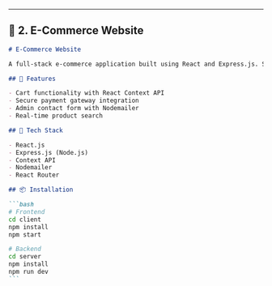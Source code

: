 ---

## 📁 2. **E-Commerce Website**

````markdown
# E-Commerce Website

A full-stack e-commerce application built using React and Express.js. Supports cart management, real-time product search, and payment gateway.

## 🚀 Features

- Cart functionality with React Context API
- Secure payment gateway integration
- Admin contact form with Nodemailer
- Real-time product search

## 🔧 Tech Stack

- React.js
- Express.js (Node.js)
- Context API
- Nodemailer
- React Router

## 📦 Installation

```bash
# Frontend
cd client
npm install
npm start

# Backend
cd server
npm install
npm run dev
```
````
